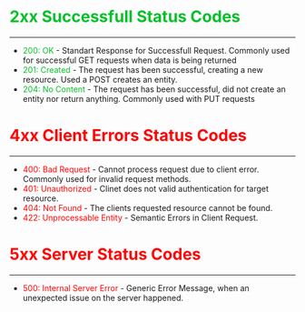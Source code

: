 # <span style="color:#04c02a">2xx Successfull Status Codes</span>
---

* <span style="color: #04c02a">200: OK</span> -  Standart Response for Successfull Request. Commonly used for successful GET requests when data is being returned
* <span style="color: #04c02a">201: Created</span> -       The request has been successful, creating a new resource. Used a POST creates an entity.
* <span style="color: #04c02a">204: No Content</span> - The request has been successful, did not create an entity nor return anything. Commonly used with PUT requests


# <span style="color:red">4xx Client Errors  Status Codes</span>
---
* <span style="color: red">400: Bad Request</span> - Cannot process request due to client error. Commonly used for invalid request methods.
* <span style="color: red">401: Unauthorized</span> - Clinet does not valid authentication for target resource.
* <span style="color: red">404: Not Found</span> - The clients requested resource cannot be found.
* <span style="color: red">422: Unprocessable Entity</span> - Semantic Errors in Client Request. 

# <span style="color:red">5xx Server  Status Codes</span>
---

* <span style="color: red">500: Internal Server Error</span> - Generic Error Message, when an unexpected issue on the server happened.